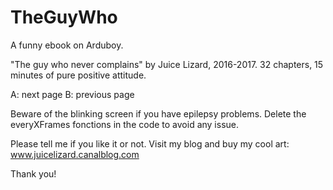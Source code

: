# TheGuyWho
A funny ebook on Arduboy.

"The guy who never complains" by Juice Lizard, 2016-2017.
32 chapters, 15 minutes of pure positive attitude.

A: next page
B: previous page

Beware of the blinking screen if you have epilepsy problems.
Delete the everyXFrames fonctions in the code to avoid any issue.

Please tell me if you like it or not.
Visit my blog and buy my cool art: www.juicelizard.canalblog.com

Thank you!
